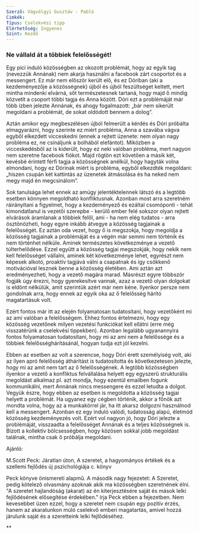```yaml
---
Szerző: Vágvölgyi Gusztáv - Pabló
Cimkék: 
Típus: Cselekvési tipp
Elérhetőség: Ingyenes
Szint: Kezdő
---
```

### Ne vállald át a többiek felelősségét!

Egy pici induló közösségben az okozott problémát, hogy az egyik tag (nevezzük Annának) nem akarja használni a facebook zárt csoportot és a messengert. Ez már nem először került elő, és ez Dóriban (aki a kezdeményezője a közösségnek) újból és újból feszültséget keltett, mert mintha mindenki elvárná, sőt természetesnek tartaná, hogy majd ő mindig közvetít a csoport többi tagja és Anna között. Dóri ezt a problémáját már több ízben jelezte Annának, és ahogy fogalmazott: „bár nem sikerült megoldani a problémát, de sokat oldódott bennem a dolog”. 

Aztán amikor egy megbeszélésen újból felmerült a kérdés és Dóri próbálta elmagyarázni, hogy szerinte ez miért probléma, Anna a szavába vágva egyből elkezdett vicceskedni (ennek a rejtett üzenete: nem olyan nagy probléma ez, ne csináljunk a bolhából elefántot). Miközben a vicceskedésből az is kiderült, hogy ez neki valóban probléma, mert nagyon nem szeretne facebook fiókot. Majd rögtön ezt követően a másik két, kevésbé érintett férfi tagja a közösségnek anélkül, hogy hagyták volna elmondani, hogy ez Dórinak miért is probléma, egyből elkezdték megoldani: „hiszen csupán két kattintás az üzenetek átmásolása és ha neked nem megy majd én megcsinálom”.

Sok tanulsága lehet ennek az amúgy jelentéktelennek látszó és a legtöbb esetben könnyen megoldható konfliktusnak. Azonban most arra szeretném ráirányítani a figyelmet, hogy a kezdeményező és ezáltal csomóponti - tehát kimondatlanul is vezetői szerepbe - kerülő ember felé sokszor olyan rejtett elvárások áramlanak a többiek felől, ami - ha nem elég tudatos - arra ösztönözheti, hogy egyre inkább átvegye a közösség tagjainak a felelősségét. Ez aztán oda vezet, hogy ő is megszokja, hogy megoldja a közösség tagjainak a problémáját és a végén már semmi nem történik és nem történhet nélküle. Aminek természetes következménye a vezető túlterhelődése. Ezzel együtt a közösség tagjai megszokják, hogy nekik nem kell felelősséget vállalni, aminek két következménye lehet, egyrészt nem képesek alkotó, proaktív tagjává válni a csapatnak és így csökkenő motivációval lesznek benne a közösség életében. Ami aztán azt eredményezheti, hogy a vezető magára marad. Másrészt egyre többször fogják úgy érezni, hogy gyerekesítve vannak, azaz a vezető olyan dolgokat is eldönt nélkülük, amit szerintük azért már nem kéne. Ilyenkor persze nem gondolnak arra, hogy ennek az egyik oka az ő felelősség hárító magatartásuk volt.

Ezért fontos már itt az elején folyamatosan tudatosítani, hogy vezetőként mi az ami valóban a felelősségem. Ehhez fontos értelmezni, hogy egy közösség vezetőnek milyen vezetési funkciókat kell ellátni (erre még visszatérünk a cselekvési tippekben). Azonban legalább ugyanannyira fontos folyamatosan tudatosítani, hogy mi az ami nem a felelőssége és a többiek felelősséghárításánál, hogyan tudja ezt jól kezelni.

Ebben az esetben az volt a szerencse, hogy Dóri érett személyiség volt, aki az ilyen apró felelősség áthárítást is tudatosította és következetesen jelezte, hogy mi az amit nem tart az ő felelősségének. A legtöbb közösségben ilyenkor a vezető a konfliktus felvállalása helyett egy egyszerű strukturális megoldást alkalmaz pl. azt mondja, hogy ezentúl emailben fogunk kommunikálni, mert Annának nincs messengere és ezzel letudta a dolgot. Vegyük észre, hogy ebben az esetben is megoldotta a közösség tagjai helyett a problémát. Ha ugyanez egy cégben történik, akkor a főnök azt mondta volna, hogy az a munkakörrel jár, ha itt akarsz dolgozni használnod kell a messengert. Azonban ez egy induló valódi, tudatosság alapú, életmód közösség kezdeményezés volt. Ezért vol nagyon jó, hogy Dóri jelezte a problémáját, visszaadta a felelősséget Annának és a teljes közösségnek is. Bízott a kollektív bölcsességben, hogy közösen sokkal jobb megoldást találnak, mintha csak ő próbálja megoldani. 

Ajánló:

M.Scott Peck: Járatlan úton, A szeretet, a hagyományos értékek és a szellemi fejlődés új pszichológiája c. könyv

Peck könyve önismereti alapmű. A második nagy fejezetet: A Szeretet, pedig kötelező olvasmány azoknak akik ma közösségben szeretnének élni. "A szeretet hajlandóság (akarat) az én kiterjesztésére saját és mások lelki fejlődésének elősegítése érdekében." írja Peck ebben a fejezetben. Nem kevesebbet üzen ezzel, hogy a szeretet nem csupán egy pozitív érzés, hanem az akaratunkon múló cselekvő emberi magatartás, amivel hozzá járulunk saját és a szeretteink lelki fejlődéséhez.

**